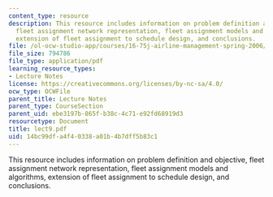 ```yaml
---
content_type: resource
description: This resource includes information on problem definition and objective,
  fleet assignment network representation, fleet assignment models and algorithms,
  extension of fleet assignment to schedule design, and conclusions.
file: /ol-ocw-studio-app/courses/16-75j-airline-management-spring-2006/14bc99dfa4f40338a01b4b7dff5b83c1_lect9.pdf
file_size: 794786
file_type: application/pdf
learning_resource_types:
- Lecture Notes
license: https://creativecommons.org/licenses/by-nc-sa/4.0/
ocw_type: OCWFile
parent_title: Lecture Notes
parent_type: CourseSection
parent_uid: ebe3197b-865f-b38c-4c71-e92fd68919d3
resourcetype: Document
title: lect9.pdf
uid: 14bc99df-a4f4-0338-a01b-4b7dff5b83c1
---
```

This resource includes information on problem definition and objective, fleet assignment network representation, fleet assignment models and algorithms, extension of fleet assignment to schedule design, and conclusions.